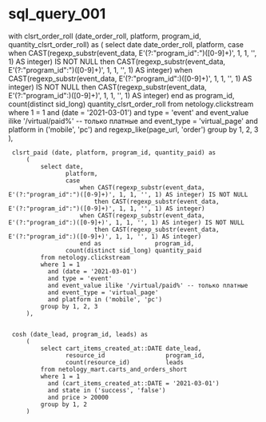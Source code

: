 # sql_query_001

with clsrt_order_roll (date_order_roll, platform, program_id, quantity_clsrt_order_roll) as
         (
             select date                     date_order_roll,
                    platform,
                    case
                        when CAST(regexp_substr(event_data, E'(?:"program_id":")([0-9]+)', 1, 1, '', 1) AS integer) IS NOT NULL
                            then CAST(regexp_substr(event_data, E'(?:"program_id":")([0-9]+)', 1, 1, '', 1) AS integer)
                        when CAST(regexp_substr(event_data, E'(?:"program_id":)([0-9]+)', 1, 1, '', 1) AS integer) IS NOT NULL
                            then CAST(regexp_substr(event_data, E'(?:"program_id":)([0-9]+)', 1, 1, '', 1) AS integer)
                        end as               program_id,
                    count(distinct sid_long) quantity_clsrt_order_roll
             from netology.clickstream
             where 1 = 1
               and (date = '2021-03-01')
               and type = 'event'
               and event_value ilike '/virtual/paid%' -- только платные
               and event_type = 'virtual_page'
               and platform in ('mobile', 'pc')
               and regexp_like(page_url, 'order')
             group by 1, 2, 3
         ),

     clsrt_paid (date, platform, program_id, quantity_paid) as
         (
             select date,
                    platform,
                    case
                        when CAST(regexp_substr(event_data, E'(?:"program_id":")([0-9]+)', 1, 1, '', 1) AS integer) IS NOT NULL
                            then CAST(regexp_substr(event_data, E'(?:"program_id":")([0-9]+)', 1, 1, '', 1) AS integer)
                        when CAST(regexp_substr(event_data, E'(?:"program_id":)([0-9]+)', 1, 1, '', 1) AS integer) IS NOT NULL
                            then CAST(regexp_substr(event_data, E'(?:"program_id":)([0-9]+)', 1, 1, '', 1) AS integer)
                        end as               program_id,
                    count(distinct sid_long) quantity_paid
             from netology.clickstream
             where 1 = 1
               and (date = '2021-03-01')
               and type = 'event'
               and event_value ilike '/virtual/paid%' -- только платные
               and event_type = 'virtual_page'
               and platform in ('mobile', 'pc')
             group by 1, 2, 3
         ),


     cosh (date_lead, program_id, leads) as
         (
             select cart_items_created_at::DATE date_lead,
                    resource_id                 program_id,
                    count(resource_id)          leads
             from netology_mart.carts_and_orders_short
             where 1 = 1
               and (cart_items_created_at::DATE = '2021-03-01')
               and state in ('success', 'false')
               and price > 20000
             group by 1, 2
         )
